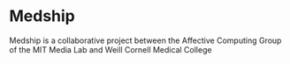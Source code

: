 # Medship

Medship is a collaborative project between the Affective Computing Group of the MIT Media Lab and Weill Cornell Medical College